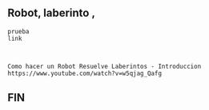 ## Robot, laberinto , 


```
prueba
link



Como hacer un Robot Resuelve Laberintos - Introduccion
https://www.youtube.com/watch?v=w5qjag_Qafg
```

## FIN

